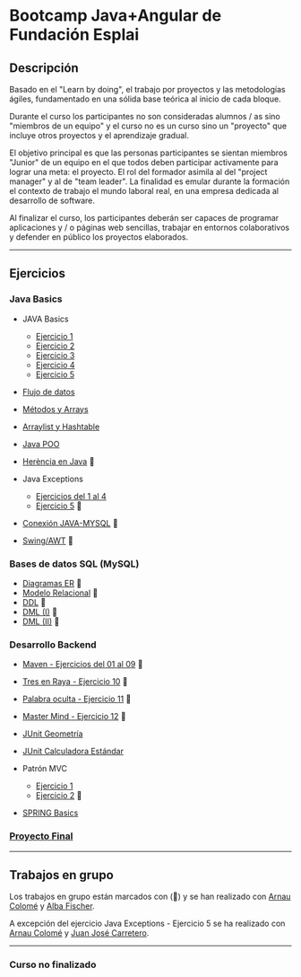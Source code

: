 # Bootcamp Java+Angular de Fundación Esplai
## Descripción
Basado en el "Learn by doing", el trabajo por proyectos y las metodologías ágiles, fundamentado en una sólida base teórica al inicio de cada bloque.

Durante el curso los participantes no son consideradas alumnos / as sino "miembros de un equipo" y el curso no es un curso sino un "proyecto" que incluye otros proyectos y el aprendizaje gradual.

El objetivo principal es que las personas participantes se sientan miembros "Junior" de un equipo en el que todos deben participar activamente para lograr una meta: el proyecto. El rol del formador asimila al del "project manager" y al de "team leader". La finalidad es emular durante la formación el contexto de trabajo el mundo laboral real, en una empresa dedicada al desarrollo de software.

Al finalizar el curso, los participantes deberán ser capaces de programar aplicaciones y / o páginas web sencillas, trabajar en entornos colaborativos y defender en público los proyectos elaborados.

****

## Ejercicios 
### Java Basics
- JAVA Basics
    - <a href="https://github.com/danielmac03-curso/T4-Tareas-JAVA-Bacics---1">Ejercicio 1</a>
    - <a href="https://github.com/danielmac03-curso/T4-Tareas-JAVA-Bacics---2">Ejercicio 2</a>
    - <a href="https://github.com/danielmac03-curso/T4-Tareas-JAVA-Bacics---3">Ejercicio 3</a>
    - <a href="https://github.com/danielmac03-curso/T4-Tareas-JAVA-Bacics---4">Ejercicio 4</a>
    - <a href="https://github.com/danielmac03-curso/T4-Tareas-JAVA-Bacics---5">Ejercicio 5</a>

- <a href="https://github.com/danielmac03-curso/T5-Flujo-de-datos">Flujo de datos</a>

- <a href="https://github.com/danielmac03-curso/T6-M-todos-y-Arrays">Métodos y Arrays</a>

- <a href="https://github.com/danielmac03-curso/T7-Arraylist-y-Hashtable">Arraylist y Hashtable</a>

- <a href="https://github.com/danielmac03-curso/T8-POO-en-Java">Java POO</a>

- <a href="https://gitlab.com/arnau.colome.estivill/herencia-electrodomestico">Herència en Java</a> 👥

- Java Exceptions
    - <a href="https://github.com/danielmac03-curso/T10-Java-Exceptions">Ejercicios del 1 al 4</a>
    - <a href="https://gitlab.com/arnau.colome.estivill/c2-java-basics-.-java-exceptions">Ejercicio 5</a> 👥

- <a href="https://gitlab.com/alba_fischer/ud18">Conexión JAVA-MYSQL</a> 👥

- <a href="https://gitlab.com/arnau.colome.estivill/c2-java-basics-.-tema-19">Swing/AWT</a> 👥

### Bases de datos SQL (MySQL)
- <a href="resources/Diagramas_ER.pdf">Diagramas ER</a> 👥
- <a href="resources/Modelo_Relacional.pdf">Modelo Relacional</a> 👥
- <a href="resources/DDL">DDL</a> 👥
- <a href="resources/DML (I)">DML (I)</a> 👥
- <a href="resources/DML (II).pdf">DML (II)</a> 👥

### Desarrollo Backend

- <a href="https://gitlab.com/danielmac03/t20-maven">Maven - Ejercicios del 01 al 09</a> 👥

- <a href="https://gitlab.com/danielmac03/t20-maven">Tres en Raya - Ejercicio 10</a> 👥

- <a href="https://gitlab.com/danielmac03/t20-maven">Palabra oculta - Ejercicio 11</a> 👥

- <a href="https://gitlab.com/danielmac03/t20-maven">Master Mind - Ejercicio 12</a> 👥

- <a href="https://github.com/danielmac03-curso/TCS20-Junit-Geometr-a">JUnit Geometría</a>

- <a href="https://github.com/danielmac03-curso/S19-JUNIT">JUnit Calculadora Estándar</a>

- Patrón MVC
    - <a href="https://github.com/danielmac03-curso/T22-Patron-MVC">Ejercicio 1</a>
    - <a href="https://github.com/danielmac03-curso/T22-Patron-MVC">Ejercicio 2</a> 👥

- <a href="https://github.com/danielmac03-curso/T23-SPRING-Basics">SPRING Basics</a>

### <a href="https://gitlab.com/danielmac03/ourhome">Proyecto Final</a>

***

## Trabajos en grupo
Los trabajos en grupo están marcados con (👥) y se han realizado con <a href="https://www.linkedin.com/in/arnauc/">Arnau Colomé</a> y <a href="https://www.linkedin.com/in/alba-fischer-carles-39897b1b3/">Alba Fischer</a>.

A excepción del ejercicio Java Exceptions - Ejercicio 5 se ha realizado con <a href="https://www.linkedin.com/in/arnauc/">Arnau Colomé</a> y <a href="https://www.linkedin.com/in/juan-jos%C3%A9-carretero-garrido-aa05b81b4/">Juan José Carretero</a>.

****

### Curso no finalizado